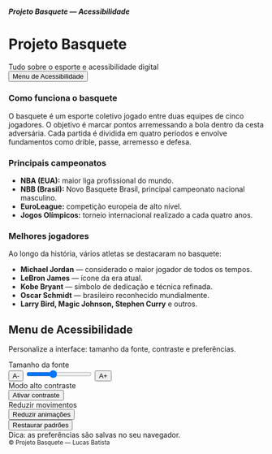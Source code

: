 

<!doctype html>
<html lang="pt-BR">
<head>
  <meta charset="utf-8" />
  <meta name="viewport" content="width=device-width,initial-scale=1" />
  <h5>Projeto Basquete — Acessibilidade</h5>
  <link rel="stylesheet" href="style.css">
</head>
<body>
      <div>
        <h1>Projeto Basquete</h1>
        <div class="description">Tudo sobre o esporte e acessibilidade digital</div>
      </div>
    </div>
    <nav aria-label="Menu principal">
      <button class="btn" id="open-a11y" aria-haspopup="true" aria-controls="a11y-title">
        Menu de Acessibilidade
      </button>
    </nav>
  </header>

  <main id="main">
    <div class="grid">
      <section class="card">
        <div class="section">
          <h3>Como funciona o basquete</h3>
          <p>O basquete é um esporte coletivo jogado entre duas equipes de cinco jogadores. O objetivo é marcar pontos arremessando a bola dentro da cesta adversária. Cada partida é dividida em quatro períodos e envolve fundamentos como drible, passe, arremesso e defesa.</p>
        </div>
        <div class="section">
          <h3>Principais campeonatos</h3>
          <ul>
            <li><strong>NBA (EUA):</strong> maior liga profissional do mundo.</li>
            <li><strong>NBB (Brasil):</strong> Novo Basquete Brasil, principal campeonato nacional masculino.</li>
            <li><strong>EuroLeague:</strong> competição europeia de alto nível.</li>
            <li><strong>Jogos Olímpicos:</strong> torneio internacional realizado a cada quatro anos.</li>
          </ul>
        </div>
        <div class="section">
          <h3>Melhores jogadores</h3>
          <p>Ao longo da história, vários atletas se destacaram no basquete:</p>
          <ul>
            <li><strong>Michael Jordan</strong> — considerado o maior jogador de todos os tempos.</li>
            <li><strong>LeBron James</strong> — ícone da era atual.</li>
            <li><strong>Kobe Bryant</strong> — símbolo de dedicação e técnica refinada.</li>
            <li><strong>Oscar Schmidt</strong> — brasileiro reconhecido mundialmente.</li>
            <li><strong>Larry Bird, Magic Johnson, Stephen Curry</strong> e outros.</li>
          </ul>
        </div>
      </section>
      <aside class="card" aria-labelledby="a11y-title">
        <h2 id="a11y-title">Menu de Acessibilidade</h2>
        <div class="a11y">
          <p class="note">Personalize a interface: tamanho da fonte, contraste e preferências.</p>
          <div>
            <label for="font-size-range">Tamanho da fonte</label>
            <div class="controls">
              <button class="btn" id="decrease-font" aria-label="Diminuir fonte">A-</button>
              <input id="font-size-range" type="range" min="12" max="22" step="1" value="16" aria-valuemin="12" aria-valuemax="22" aria-valuenow="16">
              <button class="btn" id="increase-font" aria-label="Aumentar fonte">A+</button>
            </div>
          </div>
          <div>
            <label for="contrast-toggle">Modo alto contraste</label>
            <div class="controls">
              <button class="btn" id="toggle-contrast" aria-pressed="false">Ativar contraste</button>
            </div>
          </div>
          <div>
            <label for="motion-toggle">Reduzir movimentos</label>
            <div class="controls">
              <button class="btn" id="toggle-motion" aria-pressed="false">Reduzir animações</button>
            </div>
          </div>
          <div>
            <button class="btn" id="reset" aria-label="Restaurar padrões">Restaurar padrões</button>
          </div>
          <div class="tip">Dica: as preferências são salvas no seu navegador.</div>
        </div>
      </aside>
    </div>
  </main>

  <div class="aria-status" aria-live="polite" id="a11y-status"></div>

  <footer>
    <small>© Projeto Basquete — Lucas Batista</small>
  </footer>

  <script src="script.js"></script>
</body>
</html>
